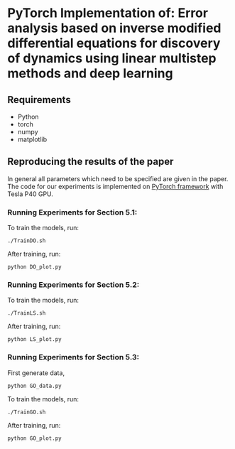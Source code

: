 # PyTorch Implementation of: Error analysis based on inverse modified differential equations for discovery of dynamics using linear multistep methods and deep learning

## Requirements 
* Python 
* torch
* numpy
* matplotlib

## Reproducing the results of the paper
In general all parameters which need to be specified are given in the paper. The code for our experiments is implemented on [PyTorch framework](https://openreview.net/pdf?id=BJJsrmfCZ) with Tesla P40 GPU.

### Running Experiments for Section 5.1:
To train the models, run:
```
./TrainDO.sh
```
After training, run:
```
python DO_plot.py
```

### Running Experiments for Section 5.2:
To train the models, run:
```
./TrainLS.sh
```
After training, run:
```
python LS_plot.py
```

### Running Experiments for Section 5.3:
First generate data,
```
python GO_data.py
```

To train the models, run:
```
./TrainGO.sh
```
After training, run:
```
python GO_plot.py
```
